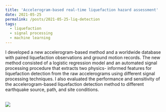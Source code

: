```yaml
---
title: 'Accelerogram-based real-time liquefaction hazard assessment'
date: 2021-05-25
permalink: /posts/2021-05-25-liq-detection
tags:
  - liquefaction
  - signal processing
  - machine learning
---
```


 I developed a new accelerogram-based method and a worldwide database with paired liquefaction observations and ground motion records. The new method consisted of a logistic regression model and an automated signal processing procedure that extracts two physics- informed features for liquefaction detection from the raw accelerograms using different signal processing techniques. I also evaluated the performance and sensitivity of the accelerogram-based liquefaction detection method to different earthquake source, path, and site conditions.

 <br/><img src='/images/Liquefaction-Detection-Framework.png'>